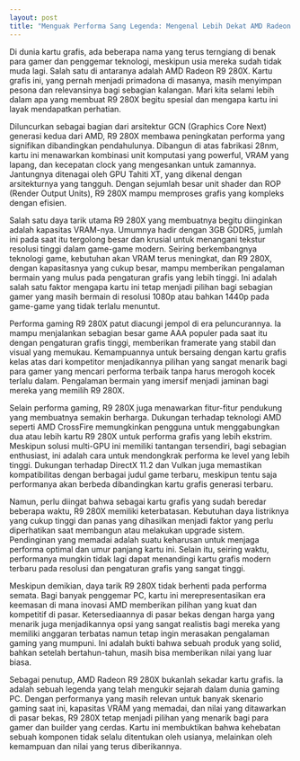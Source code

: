 ```yaml
---
layout: post
title: "Menguak Performa Sang Legenda: Mengenal Lebih Dekat AMD Radeon R9 280X"
---
```


Di dunia kartu grafis, ada beberapa nama yang terus terngiang di benak para gamer dan penggemar teknologi, meskipun usia mereka sudah tidak muda lagi. Salah satu di antaranya adalah AMD Radeon R9 280X. Kartu grafis ini, yang pernah menjadi primadona di masanya, masih menyimpan pesona dan relevansinya bagi sebagian kalangan. Mari kita selami lebih dalam apa yang membuat R9 280X begitu spesial dan mengapa kartu ini layak mendapatkan perhatian.

Diluncurkan sebagai bagian dari arsitektur GCN (Graphics Core Next) generasi kedua dari AMD, R9 280X membawa peningkatan performa yang signifikan dibandingkan pendahulunya. Dibangun di atas fabrikasi 28nm, kartu ini menawarkan kombinasi unit komputasi yang powerful, VRAM yang lapang, dan kecepatan clock yang mengesankan untuk zamannya. Jantungnya ditenagai oleh GPU Tahiti XT, yang dikenal dengan arsitekturnya yang tangguh. Dengan sejumlah besar unit shader dan ROP (Render Output Units), R9 280X mampu memproses grafis yang kompleks dengan efisien.

Salah satu daya tarik utama R9 280X yang membuatnya begitu diinginkan adalah kapasitas VRAM-nya. Umumnya hadir dengan 3GB GDDR5, jumlah ini pada saat itu tergolong besar dan krusial untuk menangani tekstur resolusi tinggi dalam game-game modern. Seiring berkembangnya teknologi game, kebutuhan akan VRAM terus meningkat, dan R9 280X, dengan kapasitasnya yang cukup besar, mampu memberikan pengalaman bermain yang mulus pada pengaturan grafis yang lebih tinggi. Ini adalah salah satu faktor mengapa kartu ini tetap menjadi pilihan bagi sebagian gamer yang masih bermain di resolusi 1080p atau bahkan 1440p pada game-game yang tidak terlalu menuntut.

Performa gaming R9 280X patut diacungi jempol di era peluncurannya. Ia mampu menjalankan sebagian besar game AAA populer pada saat itu dengan pengaturan grafis tinggi, memberikan framerate yang stabil dan visual yang memukau. Kemampuannya untuk bersaing dengan kartu grafis kelas atas dari kompetitor menjadikannya pilihan yang sangat menarik bagi para gamer yang mencari performa terbaik tanpa harus merogoh kocek terlalu dalam. Pengalaman bermain yang imersif menjadi jaminan bagi mereka yang memilih R9 280X.

Selain performa gaming, R9 280X juga menawarkan fitur-fitur pendukung yang membuatnya semakin berharga. Dukungan terhadap teknologi AMD seperti AMD CrossFire memungkinkan pengguna untuk menggabungkan dua atau lebih kartu R9 280X untuk performa grafis yang lebih ekstrim. Meskipun solusi multi-GPU ini memiliki tantangan tersendiri, bagi sebagian enthusiast, ini adalah cara untuk mendongkrak performa ke level yang lebih tinggi. Dukungan terhadap DirectX 11.2 dan Vulkan juga memastikan kompatibilitas dengan berbagai judul game terbaru, meskipun tentu saja performanya akan berbeda dibandingkan kartu grafis generasi terbaru.

Namun, perlu diingat bahwa sebagai kartu grafis yang sudah beredar beberapa waktu, R9 280X memiliki keterbatasan. Kebutuhan daya listriknya yang cukup tinggi dan panas yang dihasilkan menjadi faktor yang perlu diperhatikan saat membangun atau melakukan upgrade sistem. Pendinginan yang memadai adalah suatu keharusan untuk menjaga performa optimal dan umur panjang kartu ini. Selain itu, seiring waktu, performanya mungkin tidak lagi dapat menandingi kartu grafis modern terbaru pada resolusi dan pengaturan grafis yang sangat tinggi.

Meskipun demikian, daya tarik R9 280X tidak berhenti pada performa semata. Bagi banyak penggemar PC, kartu ini merepresentasikan era keemasan di mana inovasi AMD memberikan pilihan yang kuat dan kompetitif di pasar. Ketersediaannya di pasar bekas dengan harga yang menarik juga menjadikannya opsi yang sangat realistis bagi mereka yang memiliki anggaran terbatas namun tetap ingin merasakan pengalaman gaming yang mumpuni. Ini adalah bukti bahwa sebuah produk yang solid, bahkan setelah bertahun-tahun, masih bisa memberikan nilai yang luar biasa.

Sebagai penutup, AMD Radeon R9 280X bukanlah sekadar kartu grafis. Ia adalah sebuah legenda yang telah mengukir sejarah dalam dunia gaming PC. Dengan performanya yang masih relevan untuk banyak skenario gaming saat ini, kapasitas VRAM yang memadai, dan nilai yang ditawarkan di pasar bekas, R9 280X tetap menjadi pilihan yang menarik bagi para gamer dan builder yang cerdas. Kartu ini membuktikan bahwa kehebatan sebuah komponen tidak selalu ditentukan oleh usianya, melainkan oleh kemampuan dan nilai yang terus diberikannya.
